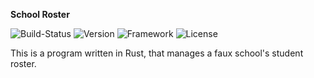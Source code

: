 **School Roster**

![Build-Status](https://img.shields.io/badge/build-passing-brightgreen) ![Version](https://img.shields.io/badge/version-0.1.0-blue)          ![Framework](https://img.shields.io/badge/GUI-egui%20Framework-orange?style=flat)
![License](https://img.shields.io/badge/license-GNU%20GPLv3-yellow)

This is a program written in Rust, that manages a faux school's student roster.
 
